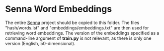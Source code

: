 Senna Word Embeddings
=====================

The entire [Senna](https://ronan.collobert.com/senna/) project should be copied to this folder. The files "hash/words.lst" and "embeddings/embeddings.txt" are then used for retrieving word embeddings. The version of the embeddings specified as a command-line argument of **train.py**  is not relevant, as there is only one version (English, 50-dimensional).
